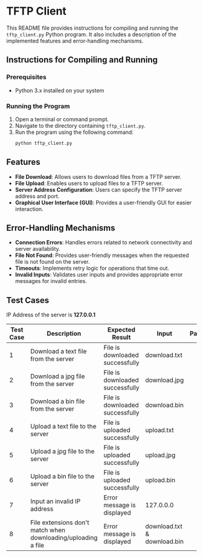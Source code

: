 # TFTP Client

This README file provides instructions for compiling and running the `tftp_client.py` Python program. It also includes a description of the implemented features and error-handling mechanisms.

## Instructions for Compiling and Running

### Prerequisites
- Python 3.x installed on your system

### Running the Program

1. Open a terminal or command prompt.
2. Navigate to the directory containing `tftp_client.py`.
3. Run the program using the following command:
    ```sh
    python tftp_client.py
    ```

## Features

- **File Download**: Allows users to download files from a TFTP server.
- **File Upload**: Enables users to upload files to a TFTP server.
- **Server Address Configuration**: Users can specify the TFTP server address and port.
- **Graphical User Interface (GUI)**: Provides a user-friendly GUI for easier interaction.

## Error-Handling Mechanisms

- **Connection Errors**: Handles errors related to network connectivity and server availability.
- **File Not Found**: Provides user-friendly messages when the requested file is not found on the server.
- **Timeouts**: Implements retry logic for operations that time out.
- **Invalid Inputs**: Validates user inputs and provides appropriate error messages for invalid entries.

## Test Cases
IP Address of the server is **127.0.0.1**

| Test Case | Description                          | Expected Result                       | Input           | Pass/Fail |
|-----------|--------------------------------------|---------------------------------------|-----------------|:---------:|
|    1      | Download a text file from the server | File is downloaded successfully       | download.txt    |   Pass    |
|    2      | Download a jpg file from the server  | File is downloaded successfully       | download.jpg    |   Pass    |
|    3      | Download a bin file from the server  | File is downloaded successfully       | download.bin    |   Pass    |
|    4      | Upload a text file to the server     | File is uploaded successfully         | upload.txt      |   Pass    |
|    5      | Upload a jpg file to the server      | File is uploaded successfully         | upload.jpg      |   Pass    |
|    6      | Upload a bin file to the server      | File is uploaded successfully         | upload.bin      |   Pass    |
|    7      | Input an invalid IP address          | Error message is displayed            | 127.0.0.0       |   Pass    |
|    8      | File extensions don't match when downloading/uploading a file | Error message is displayed | download.txt & download.bin |   Pass    |
